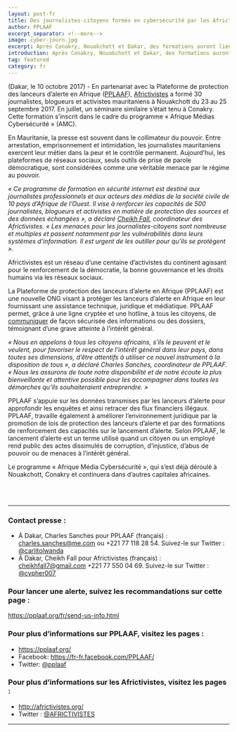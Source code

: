 ```yaml
---
layout: post-fr
title: Des journalistes-citoyens formés en cybersécurité par les Africtivistes et PPLAAF
author: PPLAAF
excerpt_separator: <!--more-->
image: cyber-journ.jpg
excerpt: Après Conakry, Nouakchott et Dakar, des formations auront lieu dans d’autres capitales africaines
introduction: Après Conakry, Nouakchott et Dakar, des formations auront lieu dans d’autres capitales africaines
tag: featured
category: fr
---
```

<!-- <img class="img-responsive img-post center-block" src="/assets/img/posts/cyber-journ.jpg"> -->

(Dakar, le 10 octobre 2017) - En partenariat avec la Plateforme de protection des lanceurs d’alerte en Afrique ([PPLAAF](https://pplaaf.org/fr/)), [Africtivistes](http://www.africtivistes.org/) a formé 30 journalistes, blogueurs et activistes mauritaniens à Nouakchott du 23 au 25 septembre 2017. En juillet, un séminaire similaire s’était tenu à Conakry. Cette formation s’inscrit dans le cadre du programme « Afrique Médias Cybersécurité » (AMC). 

En Mauritanie, la presse est souvent dans le collimateur du pouvoir. Entre arrestation, emprisonnement et intimidation, les journalistes mauritaniens exercent leur métier dans la peur et le contrôle permanent. Aujourd'hui, les plateformes de réseaux sociaux, seuls outils de prise de parole démocratique, sont considérées comme une véritable menace par le régime au pouvoir.

_« Ce programme de formation en sécurité internet est destiné aux journalistes professionnels et aux acteurs des médias de la société civile de 10 pays d’Afrique de l’Ouest. Il vise à renforcer les capacités de 500 journalistes, blogueurs et activistes en matière de protection des sources et des données échangées », a déclaré [Cheikh Fall](https://twitter.com/cypher007?lang=fr), coordinateur des Africtivistes. « Les menaces pour les journalistes-citoyens sont nombreuse et multiples et passent notamment par les vulnérabilités dans leurs systèmes d’information. Il est urgent de les outiller pour qu’ils se protègent »_.

Africtivistes est un réseau d’une centaine d’activistes du continent agissant pour le renforcement de la démocratie, la bonne gouvernance et les droits humains via les réseaux sociaux.

La Plateforme de protection des lanceurs d’alerte en Afrique (PPLAAF) est une nouvelle ONG visant à protéger les lanceurs d’alerte en Afrique en leur fournissant une assistance technique, juridique et médiatique. PPLAAF permet, grâce à une ligne cryptée et une hotline, à tous les citoyens, de [communiquer](https://pplaaf.org/fr/send-us-info.html) de façon sécurisée des informations ou des dossiers, témoignant d’une grave atteinte à l’intérêt général. 

_« Nous en appelons à tous les citoyens africains, s’ils le peuvent et le veulent, pour favoriser le respect de l’intérêt général dans leur pays, dans toutes ses dimensions, d’être attentifs à utiliser ce nouvel instrument à la disposition de tous », a déclaré Charles Sanches, coordinateur de PPLAAF. « Nous les assurons de toute notre disponibilité et de notre écoute la plus bienveillante et attentive possible pour les accompagner dans toutes les démarches qu’ils souhaiteraient entreprendre. »_

PPLAAF s’appuie sur les données transmises par les lanceurs d’alerte pour approfondir les enquêtes et ainsi retracer des flux financiers illégaux. PPLAAF, travaille également à améliorer l’environnement juridique par la promotion de lois de protection des lanceurs d’alerte et par des formations de renforcement des capacités sur le lancement d’alerte. Selon PPLAAF, le lancement d’alerte est un terme utilisé quand un citoyen ou un employé rend public des actes dissimulés de corruption, d’injustice, d’abus de pouvoir ou de menaces à l’intérêt général.

Le programme « Afrique Média Cybersécurité », qui s’est déjà déroulé à Nouakchott, Conakry et continuera dans d’autres capitales africaines.


<br>
<br>

------

### Contact presse : 
- À Dakar, Charles Sanches pour PPLAAF (français) : [charles.sanches@me.com](mailto:charles.sanches@me.com) ou +221 77 118 28 54. Suivez-le sur Twitter : [@carlitolwanda](https://twitter.com/carlitolwanda?lang=fr)
- À Dakar, Cheikh Fall pour Africtivistes (français) : [cheikhfall7@gmail.com](mailto:cheikhfall7@gmail.com) +221 77 550 04 69. Suivez-le sur Twitter : [@cypher007](https://twitter.com/cypher007?lang=fr)

### Pour lancer une alerte, suivez les recommandations sur cette page :
<https://pplaaf.org/fr/send-us-info.html>

### Pour plus d’informations sur PPLAAF, visitez les pages :
- <https://pplaaf.org/>
- Facebook: <https://fr-fr.facebook.com/PPLAAF/>
- Twitter: [@pplaaf](https://twitter.com/pplaaf)

### Pour plus d’informations sur les Africtivistes, visitez les pages :
- <http://africtivistes.org/>
- Twitter : [@AFRICTIVISTES](https://twitter.com/AFRICTIVISTES?lang=fr)


--------------
